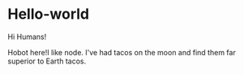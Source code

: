 # Hello-world
  

Hi Humans!

Hobot here!I like node.
I've had tacos on the moon and find them far superior to Earth tacos.
